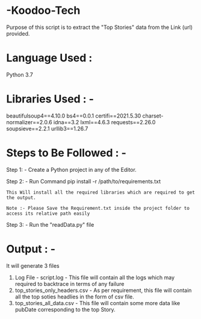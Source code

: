 # -Koodoo-Tech

Purpose of this script is to extract the "Top Stories" data from the Link (url) provided.

# Language Used : 
Python 3.7

# Libraries Used : -
beautifulsoup4==4.10.0
bs4==0.0.1
certifi==2021.5.30
charset-normalizer==2.0.6
idna==3.2
lxml==4.6.3
requests==2.26.0
soupsieve==2.2.1
urllib3==1.26.7

# Steps to Be Followed : -
Step 1: -
    Create a Python project in any of the Editor.
    
Step 2: -
    Run Command 
          pip install -r /path/to/requirements.txt
          
    This Will install all the required libraries which are required to get the output.
    
    Note :- Please Save the Requirement.txt inside the project folder to access its relative path easily
    
 Step 3: -
    Run the "readData.py" file
    
 # Output : -
 It will generate 3 files
 1. Log File  - script.log    - This file will contain all the logs which may required to backtrace in terms of any failure
 2. top_stories_only_headers.csv - As per requirement, this file will contain all the top soties headlies in the form of csv file.
 3. top_stories_all_data.csv  - This file will contain some more data like pubDate corresponding to the top Story.


